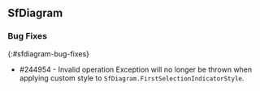 ## SfDiagram

### Bug Fixes
{:#sfdiagram-bug-fixes}

* \#244954 - Invalid operation Exception will no longer be thrown when applying custom style to `SfDiagram.FirstSelectionIndicatorStyle`.